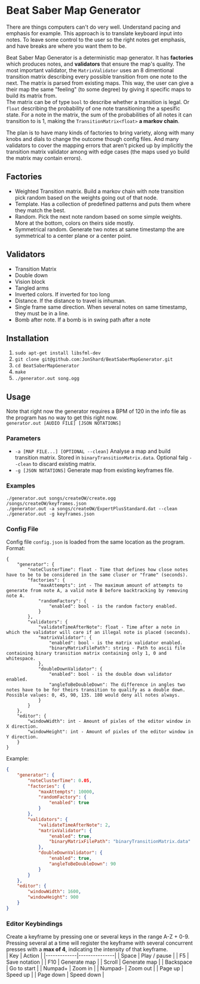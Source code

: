 # Beat Saber Map Generator
There are things computers can't do very well. Understand pacing and emphasis for example.
This approach is to translate keyboard input into notes. To leave some control to the user so the right notes get emphasis, and have breaks are where you want them to be.

Beat Saber Map Generator is a deterministic map generator. It has **factories** which produces notes, and **validators** that ensure the map's quality.
The most important validator, the `MatrixValidator` uses an 8 dimentional transition matrix describing every possible transition from one note to the next. The matrix is parsed from existing maps. This way, the user can give a their map the same "feeling" (to some degree) by giving it specific maps to build its matrix from.  
The matrix can be of type `bool` to describe whether a transition is legal. Or `float` describing the probability of one note transitioning the a spesific state. For a note in the matrix, the sum of the probabilities of all notes it can transition to is 1, making the `TransitionMatrix<float>` **a markov chain**.  


The plan is to have many kinds of factories to bring variety, along with many knobs and dials to change the outcome though config files. And many validators to cover the mapping errors that aren't picked up by implicitly the transition matrix validator among with edge cases (the maps used yo build the matrix may contain errors). 

## Factories
- Weighted Transition matrix. Build a markov chain with note transition pick random based on the weights going out of that node.
- Template. Has a collection of predefined patterns and puts them where they match the best.
- Random. Pick the next note random based on some simple weights. More at the bottom, colors on theirs side mostly.
- Symmetrical random. Generate two notes at same timestamp the are symmetrical to a center plane or a center point.

## Validators
- Transition Matrix
- Double down
- Vision block
- Tangled arms
- Inverted colors. If inverted for too long
- Distance. If the distance to travel is inhuman.
- Single frame same direction. When several notes on same timestamp, they must be in a line.
- Bomb after note. If a bomb is in swing path after a note


## Installation
1. `sudo apt-get install libsfml-dev`
1. `git clone git@github.com:JonShard/BeatSaberMapGenerator.git`
1. `cd BeatSaberMapGenerator`
1. `make`
1. `./generator.out song.ogg`

## Usage
Note that right now the generator requires a BPM of 120 in the info file as the program has no way to get this right now.  
`generator.out [AUDIO FILE] [JSON NOTATIONS]` 

### Parameters
- `-a [MAP FILE...] [OPTIONAL --clean]` Analyse a map and build transition matrix. Stored in `binaryTransitionMatrix.data`. Optional falg `--clean` to discard existing matrix.
- `-g [JSON NOTATIONS]` Generate map from existing keyframes file.

### Examples
`./generator.out songs/createOW/create.ogg /songs/createOW/keyframes.json`  
`./generator.out -a songs/createOW/ExpertPlusStandard.dat --clean`  
`./generator.out -g keyframes.json`  

### Config File
Config file `config.json` is loaded from the same location as the program.  
Format:
```
{
    "generator": {
        "noteClusterTime": float - Time that defines how close notes have to be to be considered in the same cluser or "frame" (seconds).
        "factories": {
            "maxAttempts": int - The maximum amount of attempts to generate from note A, a valid note B before backtracking by removing note A.
            "randomFactory": {
                "enabled": bool - is the random factory enabled.
            }
        },
        "validators": {
            "validateTimeAfterNote": float - Time after a note in which the validator will care if an illegal note is placed (seconds).
            "matrixValidator": {
                "enabled": bool - is the matrix validator enabled.
                "binaryMatrixFilePath": string - Path to ascii file containing binary transition matrix containing only 1, 0 and whitespace.  
            },
            "doubleDownValidator": {
                "enabled": bool - is the double down validator enabled.
                "angleToBeDoubleDown": The difference in angles two notes have to be for theirs transition to qualify as a double down. Possible values: 0, 45, 90, 135. 180 would deny all notes always.
            }
        }
    },
    "editor": {
        "windowWidth": int - Amount of pixles of the editor window in X direction.
        "windowHeight": int - Amount of pixles of the editor window in Y direction.
    }
}
```
Example:
```json
{
    "generator": {
        "noteClusterTime": 0.05,
        "factories": {
            "maxAttempts": 10000,
            "randomFactory": {
                "enabled": true
            }
        },
        "validators": {
            "validateTimeAfterNote": 2,
            "matrixValidator": {
                "enabled": true,
                "binaryMatrixFilePath": "binaryTransitionMatrix.data"
            },
            "doubleDownValidator": {
                "enabled": true,
                "angleToBeDoubleDown": 90
            }
        }
    },
    "editor": {
        "windowWidth": 1600,
        "windowHeight": 900
    }
}
```

### Editor Keybindings
Create a keyframe by pressing one or several keys in the range A-Z + 0-9. Pressing several at a time will register the keyframe with several concurrent presses with a **max of 4**, indicating the intensity of that keyframe.  
| Key         | Action        |
|-------------|---------------|
| Space       | Play / pause  |
| F5          | Save notation |
| F10         | Generate map  |
| Scroll      | Generate map  |
| Backspace   | Go to start   |
| Numpad+     | Zoom in       |
| Numpad-     | Zoom out      |
| Page up     | Speed up      |
| Page down   | Speed down    |

